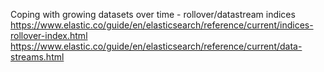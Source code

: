 Coping with growing datasets over time - rollover/datastream indices
https://www.elastic.co/guide/en/elasticsearch/reference/current/indices-rollover-index.html
https://www.elastic.co/guide/en/elasticsearch/reference/current/data-streams.html
